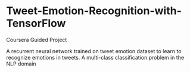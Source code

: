 # Tweet-Emotion-Recognition-with-TensorFlow
Coursera Guided Project

A recurrent neural network trained on tweet emotion dataset to learn to recognize emotions in tweets. A multi-class classification problem in the NLP domain
